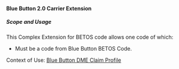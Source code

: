 #### Blue Button 2.0 Carrier Extension


##### Scope and Usage

This Complex Extension for BETOS code allows one code of which:

* Must be a code from Blue Button BETOS Code.

Context of Use: [Blue Button DME Claim Profile]({{site.data.structuredefinitions.bluebutton-dme-claim.path}})
